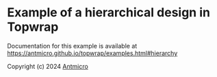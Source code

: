 # Example of a hierarchical design in Topwrap

Documentation for this example is available at https://antmicro.github.io/topwrap/examples.html#hierarchy

Copyright (c) 2024 [Antmicro](https://antmicro.com)
